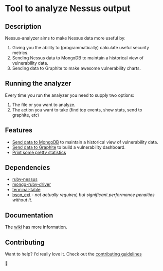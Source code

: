 # Tool to analyze Nessus output

## Description
Nessus-analyzer aims to make Nessus data more useful by:

1.  Giving you the ability to (programmatically) calculate useful security metrics.
2.	Sending Nessus data to MongoDB to maintain a historical view of vulnerability data.
3.	Sending data to Graphite to make awesome vulnerability charts.

## Running the analyzer
Every time you run the analyzer you need to supply two options:

1. The file or you want to analyze.
2. The action you want to take (find top events, show stats, send to graphite, etc)

## Features
* [Send data to MongoDB](https://github.com/gehrhorn/nessus-analyzer/wiki/MongoDB) to maintain a historical view of vulnerability data.
* [Send data to Graphite](https://github.com/gehrhorn/nessus-analyzer/wiki/Graphite) to build a vulnerability dashboard.
* [Print some pretty statistics](https://github.com/gehrhorn/nessus-analyzer/wiki/Display-Statistics)

## Dependencies
* [ruby-nessus](https://github.com/mephux/ruby-nessus)
* [mongo-ruby-driver](https://github.com/mongodb/mongo-ruby-driver)
* [terminal-table](https://github.com/visionmedia/terminal-table)
* [bson_ext](https://rubygems.org/gems/bson_ext) - *not actually required, but significant performance penalties without it.*

## Documentation
The [wiki](https://github.com/gehrhorn/nessus-analyzer/wiki) has more information.

## Contributing
Want to help? I'd really love it. Check out the [contributing guidelines](https://github.com/gehrhorn/nessus-analyzer/blob/master/CONTRIBUTING.md)

:beers:
